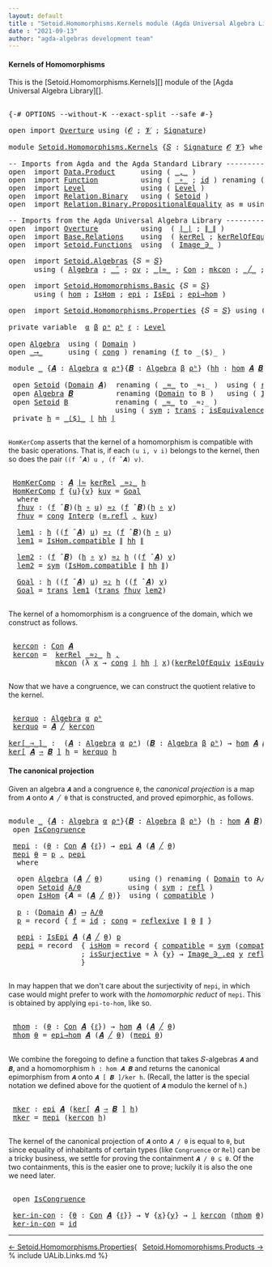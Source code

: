 ```yaml
---
layout: default
title : "Setoid.Homomorphisms.Kernels module (Agda Universal Algebra Library)"
date : "2021-09-13"
author: "agda-algebras development team"
---
```


#### <a id="kernels-of-homomorphisms-of-setoidalgebras">Kernels of Homomorphisms</a>

This is the [Setoid.Homomorphisms.Kernels][] module of the [Agda Universal Algebra Library][].

<pre class="Agda">

<a id="362" class="Symbol">{-#</a> <a id="366" class="Keyword">OPTIONS</a> <a id="374" class="Pragma">--without-K</a> <a id="386" class="Pragma">--exact-split</a> <a id="400" class="Pragma">--safe</a> <a id="407" class="Symbol">#-}</a>

<a id="412" class="Keyword">open</a> <a id="417" class="Keyword">import</a> <a id="424" href="Overture.html" class="Module">Overture</a> <a id="433" class="Keyword">using</a> <a id="439" class="Symbol">(</a><a id="440" href="Overture.Signatures.html#648" class="Generalizable">𝓞</a> <a id="442" class="Symbol">;</a> <a id="444" href="Overture.Signatures.html#650" class="Generalizable">𝓥</a> <a id="446" class="Symbol">;</a> <a id="448" href="Overture.Signatures.html#3303" class="Function">Signature</a><a id="457" class="Symbol">)</a>

<a id="460" class="Keyword">module</a> <a id="467" href="Setoid.Homomorphisms.Kernels.html" class="Module">Setoid.Homomorphisms.Kernels</a> <a id="496" class="Symbol">{</a><a id="497" href="Setoid.Homomorphisms.Kernels.html#497" class="Bound">𝑆</a> <a id="499" class="Symbol">:</a> <a id="501" href="Overture.Signatures.html#3303" class="Function">Signature</a> <a id="511" href="Overture.Signatures.html#648" class="Generalizable">𝓞</a> <a id="513" href="Overture.Signatures.html#650" class="Generalizable">𝓥</a><a id="514" class="Symbol">}</a> <a id="516" class="Keyword">where</a>

<a id="523" class="Comment">-- Imports from Agda and the Agda Standard Library ------------------------------------------</a>
<a id="617" class="Keyword">open</a>  <a id="623" class="Keyword">import</a> <a id="630" href="Data.Product.html" class="Module">Data.Product</a>      <a id="648" class="Keyword">using</a> <a id="654" class="Symbol">(</a> <a id="656" href="Agda.Builtin.Sigma.html#236" class="InductiveConstructor Operator">_,_</a> <a id="660" class="Symbol">)</a>
<a id="662" class="Keyword">open</a>  <a id="668" class="Keyword">import</a> <a id="675" href="Function.html" class="Module">Function</a>          <a id="693" class="Keyword">using</a> <a id="699" class="Symbol">(</a> <a id="701" href="Function.Base.html#1031" class="Function Operator">_∘_</a> <a id="705" class="Symbol">;</a> <a id="707" href="Function.Base.html#615" class="Function">id</a> <a id="710" class="Symbol">)</a> <a id="712" class="Keyword">renaming</a> <a id="721" class="Symbol">(</a> <a id="723" href="Function.Bundles.html#1868" class="Record">Func</a> <a id="728" class="Symbol">to</a> <a id="731" class="Record">_⟶_</a> <a id="735" class="Symbol">)</a>
<a id="737" class="Keyword">open</a>  <a id="743" class="Keyword">import</a> <a id="750" href="Level.html" class="Module">Level</a>             <a id="768" class="Keyword">using</a> <a id="774" class="Symbol">(</a> <a id="776" href="Agda.Primitive.html#597" class="Postulate">Level</a> <a id="782" class="Symbol">)</a>
<a id="784" class="Keyword">open</a>  <a id="790" class="Keyword">import</a> <a id="797" href="Relation.Binary.html" class="Module">Relation.Binary</a>   <a id="815" class="Keyword">using</a> <a id="821" class="Symbol">(</a> <a id="823" href="Relation.Binary.Bundles.html#1009" class="Record">Setoid</a> <a id="830" class="Symbol">)</a>
<a id="832" class="Keyword">open</a>  <a id="838" class="Keyword">import</a> <a id="845" href="Relation.Binary.PropositionalEquality.html" class="Module">Relation.Binary.PropositionalEquality</a> <a id="883" class="Symbol">as</a> <a id="886" class="Module">≡</a> <a id="888" class="Keyword">using</a> <a id="894" class="Symbol">()</a>

<a id="898" class="Comment">-- Imports from the Agda Universal Algebra Library ------------------------------------------</a>
<a id="992" class="Keyword">open</a>  <a id="998" class="Keyword">import</a> <a id="1005" href="Overture.html" class="Module">Overture</a>          <a id="1023" class="Keyword">using</a>  <a id="1030" class="Symbol">(</a> <a id="1032" href="Overture.Basic.html#4326" class="Function Operator">∣_∣</a> <a id="1036" class="Symbol">;</a> <a id="1038" href="Overture.Basic.html#4364" class="Function Operator">∥_∥</a> <a id="1042" class="Symbol">)</a>
<a id="1044" class="Keyword">open</a>  <a id="1050" class="Keyword">import</a> <a id="1057" href="Base.Relations.html" class="Module">Base.Relations</a>    <a id="1075" class="Keyword">using</a>  <a id="1082" class="Symbol">(</a> <a id="1084" href="Base.Relations.Discrete.html#3862" class="Function">kerRel</a> <a id="1091" class="Symbol">;</a> <a id="1093" href="Base.Relations.Discrete.html#4075" class="Function">kerRelOfEquiv</a> <a id="1107" class="Symbol">)</a>
<a id="1109" class="Keyword">open</a>  <a id="1115" class="Keyword">import</a> <a id="1122" href="Setoid.Functions.html" class="Module">Setoid.Functions</a>  <a id="1140" class="Keyword">using</a>  <a id="1147" class="Symbol">(</a> <a id="1149" href="Setoid.Functions.Inverses.html#1804" class="Datatype Operator">Image_∋_</a> <a id="1158" class="Symbol">)</a>

<a id="1161" class="Keyword">open</a>  <a id="1167" class="Keyword">import</a> <a id="1174" href="Setoid.Algebras.html" class="Module">Setoid.Algebras</a> <a id="1190" class="Symbol">{</a><a id="1191" class="Argument">𝑆</a> <a id="1193" class="Symbol">=</a> <a id="1195" href="Setoid.Homomorphisms.Kernels.html#497" class="Bound">𝑆</a><a id="1196" class="Symbol">}</a>
      <a id="1204" class="Keyword">using</a> <a id="1210" class="Symbol">(</a> <a id="1212" href="Setoid.Algebras.Basic.html#2837" class="Record">Algebra</a> <a id="1220" class="Symbol">;</a> <a id="1222" href="Setoid.Algebras.Basic.html#3776" class="Function Operator">_̂_</a> <a id="1226" class="Symbol">;</a> <a id="1228" href="Setoid.Algebras.Basic.html#1068" class="Function">ov</a> <a id="1231" class="Symbol">;</a> <a id="1233" href="Setoid.Algebras.Congruences.html#1805" class="Function Operator">_∣≈_</a> <a id="1238" class="Symbol">;</a> <a id="1240" href="Setoid.Algebras.Congruences.html#3206" class="Function">Con</a> <a id="1244" class="Symbol">;</a> <a id="1246" href="Setoid.Algebras.Congruences.html#2996" class="InductiveConstructor">mkcon</a> <a id="1252" class="Symbol">;</a> <a id="1254" href="Setoid.Algebras.Congruences.html#4240" class="Function Operator">_╱_</a> <a id="1258" class="Symbol">;</a> <a id="1260" href="Setoid.Algebras.Congruences.html#2913" class="Record">IsCongruence</a> <a id="1273" class="Symbol">)</a>

<a id="1276" class="Keyword">open</a>  <a id="1282" class="Keyword">import</a> <a id="1289" href="Setoid.Homomorphisms.Basic.html" class="Module">Setoid.Homomorphisms.Basic</a> <a id="1316" class="Symbol">{</a><a id="1317" class="Argument">𝑆</a> <a id="1319" class="Symbol">=</a> <a id="1321" href="Setoid.Homomorphisms.Kernels.html#497" class="Bound">𝑆</a><a id="1322" class="Symbol">}</a>
      <a id="1330" class="Keyword">using</a> <a id="1336" class="Symbol">(</a> <a id="1338" href="Setoid.Homomorphisms.Basic.html#1918" class="Function">hom</a> <a id="1342" class="Symbol">;</a> <a id="1344" href="Setoid.Homomorphisms.Basic.html#1825" class="Record">IsHom</a> <a id="1350" class="Symbol">;</a> <a id="1352" href="Setoid.Homomorphisms.Basic.html#2541" class="Function">epi</a> <a id="1356" class="Symbol">;</a> <a id="1358" href="Setoid.Homomorphisms.Basic.html#2379" class="Record">IsEpi</a> <a id="1364" class="Symbol">;</a> <a id="1366" href="Setoid.Homomorphisms.Basic.html#2603" class="Function">epi→hom</a> <a id="1374" class="Symbol">)</a>

<a id="1377" class="Keyword">open</a>  <a id="1383" class="Keyword">import</a> <a id="1390" href="Setoid.Homomorphisms.Properties.html" class="Module">Setoid.Homomorphisms.Properties</a> <a id="1422" class="Symbol">{</a><a id="1423" class="Argument">𝑆</a> <a id="1425" class="Symbol">=</a> <a id="1427" href="Setoid.Homomorphisms.Kernels.html#497" class="Bound">𝑆</a><a id="1428" class="Symbol">}</a> <a id="1430" class="Keyword">using</a> <a id="1436" class="Symbol">(</a> <a id="1438" href="Setoid.Homomorphisms.Properties.html#3541" class="Function">𝒾𝒹</a> <a id="1441" class="Symbol">)</a>

<a id="1444" class="Keyword">private</a> <a id="1452" class="Keyword">variable</a>  <a id="1462" href="Setoid.Homomorphisms.Kernels.html#1462" class="Generalizable">α</a> <a id="1464" href="Setoid.Homomorphisms.Kernels.html#1464" class="Generalizable">β</a> <a id="1466" href="Setoid.Homomorphisms.Kernels.html#1466" class="Generalizable">ρᵃ</a> <a id="1469" href="Setoid.Homomorphisms.Kernels.html#1469" class="Generalizable">ρᵇ</a> <a id="1472" href="Setoid.Homomorphisms.Kernels.html#1472" class="Generalizable">ℓ</a> <a id="1474" class="Symbol">:</a> <a id="1476" href="Agda.Primitive.html#597" class="Postulate">Level</a>

<a id="1483" class="Keyword">open</a> <a id="1488" href="Setoid.Algebras.Basic.html#2837" class="Module">Algebra</a>  <a id="1497" class="Keyword">using</a> <a id="1503" class="Symbol">(</a> <a id="1505" href="Setoid.Algebras.Basic.html#2894" class="Field">Domain</a> <a id="1512" class="Symbol">)</a>
<a id="1514" class="Keyword">open</a> <a id="1519" href="Setoid.Homomorphisms.Kernels.html#731" class="Module">_⟶_</a>      <a id="1528" class="Keyword">using</a> <a id="1534" class="Symbol">(</a> <a id="1536" href="Function.Bundles.html#1938" class="Field">cong</a> <a id="1541" class="Symbol">)</a> <a id="1543" class="Keyword">renaming</a> <a id="1552" class="Symbol">(</a><a id="1553" href="Function.Bundles.html#1919" class="Field">f</a> <a id="1555" class="Symbol">to</a> <a id="1558" class="Field">_⟨$⟩_</a> <a id="1564" class="Symbol">)</a>

<a id="1567" class="Keyword">module</a> <a id="1574" href="Setoid.Homomorphisms.Kernels.html#1574" class="Module">_</a> <a id="1576" class="Symbol">{</a><a id="1577" href="Setoid.Homomorphisms.Kernels.html#1577" class="Bound">𝑨</a> <a id="1579" class="Symbol">:</a> <a id="1581" href="Setoid.Algebras.Basic.html#2837" class="Record">Algebra</a> <a id="1589" href="Setoid.Homomorphisms.Kernels.html#1462" class="Generalizable">α</a> <a id="1591" href="Setoid.Homomorphisms.Kernels.html#1466" class="Generalizable">ρᵃ</a><a id="1593" class="Symbol">}{</a><a id="1595" href="Setoid.Homomorphisms.Kernels.html#1595" class="Bound">𝑩</a> <a id="1597" class="Symbol">:</a> <a id="1599" href="Setoid.Algebras.Basic.html#2837" class="Record">Algebra</a> <a id="1607" href="Setoid.Homomorphisms.Kernels.html#1464" class="Generalizable">β</a> <a id="1609" href="Setoid.Homomorphisms.Kernels.html#1469" class="Generalizable">ρᵇ</a><a id="1611" class="Symbol">}</a> <a id="1613" class="Symbol">(</a><a id="1614" href="Setoid.Homomorphisms.Kernels.html#1614" class="Bound">hh</a> <a id="1617" class="Symbol">:</a> <a id="1619" href="Setoid.Homomorphisms.Basic.html#1918" class="Function">hom</a> <a id="1623" href="Setoid.Homomorphisms.Kernels.html#1577" class="Bound">𝑨</a> <a id="1625" href="Setoid.Homomorphisms.Kernels.html#1595" class="Bound">𝑩</a><a id="1626" class="Symbol">)</a> <a id="1628" class="Keyword">where</a>

 <a id="1636" class="Keyword">open</a> <a id="1641" href="Relation.Binary.Bundles.html#1009" class="Module">Setoid</a> <a id="1648" class="Symbol">(</a><a id="1649" href="Setoid.Algebras.Basic.html#2894" class="Field">Domain</a> <a id="1656" href="Setoid.Homomorphisms.Kernels.html#1577" class="Bound">𝑨</a><a id="1657" class="Symbol">)</a>  <a id="1660" class="Keyword">renaming</a> <a id="1669" class="Symbol">(</a> <a id="1671" href="Relation.Binary.Bundles.html#1098" class="Field Operator">_≈_</a> <a id="1675" class="Symbol">to</a> <a id="1678" class="Field Operator">_≈₁_</a> <a id="1683" class="Symbol">)</a>  <a id="1686" class="Keyword">using</a> <a id="1692" class="Symbol">(</a> <a id="1694" href="Relation.Binary.Structures.html#1646" class="Function">reflexive</a> <a id="1704" class="Symbol">)</a>
 <a id="1707" class="Keyword">open</a> <a id="1712" href="Setoid.Algebras.Basic.html#2837" class="Module">Algebra</a> <a id="1720" href="Setoid.Homomorphisms.Kernels.html#1595" class="Bound">𝑩</a>          <a id="1731" class="Keyword">renaming</a> <a id="1740" class="Symbol">(</a><a id="1741" href="Setoid.Algebras.Basic.html#2894" class="Field">Domain</a> <a id="1748" class="Symbol">to</a> <a id="1751" class="Field">B</a> <a id="1753" class="Symbol">)</a>   <a id="1757" class="Keyword">using</a> <a id="1763" class="Symbol">(</a> <a id="1765" href="Setoid.Algebras.Basic.html#2916" class="Field">Interp</a> <a id="1772" class="Symbol">)</a>
 <a id="1775" class="Keyword">open</a> <a id="1780" href="Relation.Binary.Bundles.html#1009" class="Module">Setoid</a> <a id="1787" href="Setoid.Homomorphisms.Kernels.html#1751" class="Function">B</a>           <a id="1799" class="Keyword">renaming</a> <a id="1808" class="Symbol">(</a> <a id="1810" href="Relation.Binary.Bundles.html#1098" class="Field Operator">_≈_</a> <a id="1814" class="Symbol">to</a> <a id="1817" class="Field Operator">_≈₂_</a> <a id="1822" class="Symbol">)</a>
                         <a id="1849" class="Keyword">using</a> <a id="1855" class="Symbol">(</a> <a id="1857" href="Relation.Binary.Structures.html#1594" class="Function">sym</a> <a id="1861" class="Symbol">;</a> <a id="1863" href="Relation.Binary.Structures.html#1620" class="Function">trans</a> <a id="1869" class="Symbol">;</a> <a id="1871" href="Relation.Binary.Bundles.html#1132" class="Field">isEquivalence</a> <a id="1885" class="Symbol">)</a>
 <a id="1888" class="Keyword">private</a> <a id="1896" href="Setoid.Homomorphisms.Kernels.html#1896" class="Function">h</a> <a id="1898" class="Symbol">=</a> <a id="1900" href="Setoid.Homomorphisms.Kernels.html#1558" class="Field Operator">_⟨$⟩_</a> <a id="1906" href="Overture.Basic.html#4326" class="Function Operator">∣</a> <a id="1908" href="Setoid.Homomorphisms.Kernels.html#1614" class="Bound">hh</a> <a id="1911" href="Overture.Basic.html#4326" class="Function Operator">∣</a>

</pre>

`HomKerComp` asserts that the kernel of a homomorphism is compatible with the basic operations.
That is, if each `(u i, v i)` belongs to the kernel, then so does the pair `((f ̂ 𝑨) u , (f ̂ 𝑨) v)`.

<pre class="Agda">

 <a id="2140" href="Setoid.Homomorphisms.Kernels.html#2140" class="Function">HomKerComp</a> <a id="2151" class="Symbol">:</a> <a id="2153" href="Setoid.Homomorphisms.Kernels.html#1577" class="Bound">𝑨</a> <a id="2155" href="Setoid.Algebras.Congruences.html#1805" class="Function Operator">∣≈</a> <a id="2158" href="Base.Relations.Discrete.html#3862" class="Function">kerRel</a> <a id="2165" href="Setoid.Homomorphisms.Kernels.html#1817" class="Function Operator">_≈₂_</a> <a id="2170" href="Setoid.Homomorphisms.Kernels.html#1896" class="Function">h</a>
 <a id="2173" href="Setoid.Homomorphisms.Kernels.html#2140" class="Function">HomKerComp</a> <a id="2184" href="Setoid.Homomorphisms.Kernels.html#2184" class="Bound">f</a> <a id="2186" class="Symbol">{</a><a id="2187" href="Setoid.Homomorphisms.Kernels.html#2187" class="Bound">u</a><a id="2188" class="Symbol">}{</a><a id="2190" href="Setoid.Homomorphisms.Kernels.html#2190" class="Bound">v</a><a id="2191" class="Symbol">}</a> <a id="2193" href="Setoid.Homomorphisms.Kernels.html#2193" class="Bound">kuv</a> <a id="2197" class="Symbol">=</a> <a id="2199" href="Setoid.Homomorphisms.Kernels.html#2450" class="Function">Goal</a>
  <a id="2206" class="Keyword">where</a>
  <a id="2214" href="Setoid.Homomorphisms.Kernels.html#2214" class="Function">fhuv</a> <a id="2219" class="Symbol">:</a> <a id="2221" class="Symbol">(</a><a id="2222" href="Setoid.Homomorphisms.Kernels.html#2184" class="Bound">f</a> <a id="2224" href="Setoid.Algebras.Basic.html#3776" class="Function Operator">̂</a> <a id="2226" href="Setoid.Homomorphisms.Kernels.html#1595" class="Bound">𝑩</a><a id="2227" class="Symbol">)(</a><a id="2229" href="Setoid.Homomorphisms.Kernels.html#1896" class="Function">h</a> <a id="2231" href="Function.Base.html#1031" class="Function Operator">∘</a> <a id="2233" href="Setoid.Homomorphisms.Kernels.html#2187" class="Bound">u</a><a id="2234" class="Symbol">)</a> <a id="2236" href="Setoid.Homomorphisms.Kernels.html#1817" class="Function Operator">≈₂</a> <a id="2239" class="Symbol">(</a><a id="2240" href="Setoid.Homomorphisms.Kernels.html#2184" class="Bound">f</a> <a id="2242" href="Setoid.Algebras.Basic.html#3776" class="Function Operator">̂</a> <a id="2244" href="Setoid.Homomorphisms.Kernels.html#1595" class="Bound">𝑩</a><a id="2245" class="Symbol">)(</a><a id="2247" href="Setoid.Homomorphisms.Kernels.html#1896" class="Function">h</a> <a id="2249" href="Function.Base.html#1031" class="Function Operator">∘</a> <a id="2251" href="Setoid.Homomorphisms.Kernels.html#2190" class="Bound">v</a><a id="2252" class="Symbol">)</a>
  <a id="2256" href="Setoid.Homomorphisms.Kernels.html#2214" class="Function">fhuv</a> <a id="2261" class="Symbol">=</a> <a id="2263" href="Function.Bundles.html#1938" class="Field">cong</a> <a id="2268" href="Setoid.Algebras.Basic.html#2916" class="Function">Interp</a> <a id="2275" class="Symbol">(</a><a id="2276" href="Agda.Builtin.Equality.html#208" class="InductiveConstructor">≡.refl</a> <a id="2283" href="Agda.Builtin.Sigma.html#236" class="InductiveConstructor Operator">,</a> <a id="2285" href="Setoid.Homomorphisms.Kernels.html#2193" class="Bound">kuv</a><a id="2288" class="Symbol">)</a>

  <a id="2293" href="Setoid.Homomorphisms.Kernels.html#2293" class="Function">lem1</a> <a id="2298" class="Symbol">:</a> <a id="2300" href="Setoid.Homomorphisms.Kernels.html#1896" class="Function">h</a> <a id="2302" class="Symbol">((</a><a id="2304" href="Setoid.Homomorphisms.Kernels.html#2184" class="Bound">f</a> <a id="2306" href="Setoid.Algebras.Basic.html#3776" class="Function Operator">̂</a> <a id="2308" href="Setoid.Homomorphisms.Kernels.html#1577" class="Bound">𝑨</a><a id="2309" class="Symbol">)</a> <a id="2311" href="Setoid.Homomorphisms.Kernels.html#2187" class="Bound">u</a><a id="2312" class="Symbol">)</a> <a id="2314" href="Setoid.Homomorphisms.Kernels.html#1817" class="Function Operator">≈₂</a> <a id="2317" class="Symbol">(</a><a id="2318" href="Setoid.Homomorphisms.Kernels.html#2184" class="Bound">f</a> <a id="2320" href="Setoid.Algebras.Basic.html#3776" class="Function Operator">̂</a> <a id="2322" href="Setoid.Homomorphisms.Kernels.html#1595" class="Bound">𝑩</a><a id="2323" class="Symbol">)(</a><a id="2325" href="Setoid.Homomorphisms.Kernels.html#1896" class="Function">h</a> <a id="2327" href="Function.Base.html#1031" class="Function Operator">∘</a> <a id="2329" href="Setoid.Homomorphisms.Kernels.html#2187" class="Bound">u</a><a id="2330" class="Symbol">)</a>
  <a id="2334" href="Setoid.Homomorphisms.Kernels.html#2293" class="Function">lem1</a> <a id="2339" class="Symbol">=</a> <a id="2341" href="Setoid.Homomorphisms.Basic.html#1886" class="Field">IsHom.compatible</a> <a id="2358" href="Overture.Basic.html#4364" class="Function Operator">∥</a> <a id="2360" href="Setoid.Homomorphisms.Kernels.html#1614" class="Bound">hh</a> <a id="2363" href="Overture.Basic.html#4364" class="Function Operator">∥</a>

  <a id="2368" href="Setoid.Homomorphisms.Kernels.html#2368" class="Function">lem2</a> <a id="2373" class="Symbol">:</a> <a id="2375" class="Symbol">(</a><a id="2376" href="Setoid.Homomorphisms.Kernels.html#2184" class="Bound">f</a> <a id="2378" href="Setoid.Algebras.Basic.html#3776" class="Function Operator">̂</a> <a id="2380" href="Setoid.Homomorphisms.Kernels.html#1595" class="Bound">𝑩</a><a id="2381" class="Symbol">)</a> <a id="2383" class="Symbol">(</a><a id="2384" href="Setoid.Homomorphisms.Kernels.html#1896" class="Function">h</a> <a id="2386" href="Function.Base.html#1031" class="Function Operator">∘</a> <a id="2388" href="Setoid.Homomorphisms.Kernels.html#2190" class="Bound">v</a><a id="2389" class="Symbol">)</a> <a id="2391" href="Setoid.Homomorphisms.Kernels.html#1817" class="Function Operator">≈₂</a> <a id="2394" href="Setoid.Homomorphisms.Kernels.html#1896" class="Function">h</a> <a id="2396" class="Symbol">((</a><a id="2398" href="Setoid.Homomorphisms.Kernels.html#2184" class="Bound">f</a> <a id="2400" href="Setoid.Algebras.Basic.html#3776" class="Function Operator">̂</a> <a id="2402" href="Setoid.Homomorphisms.Kernels.html#1577" class="Bound">𝑨</a><a id="2403" class="Symbol">)</a> <a id="2405" href="Setoid.Homomorphisms.Kernels.html#2190" class="Bound">v</a><a id="2406" class="Symbol">)</a>
  <a id="2410" href="Setoid.Homomorphisms.Kernels.html#2368" class="Function">lem2</a> <a id="2415" class="Symbol">=</a> <a id="2417" href="Relation.Binary.Structures.html#1594" class="Function">sym</a> <a id="2421" class="Symbol">(</a><a id="2422" href="Setoid.Homomorphisms.Basic.html#1886" class="Field">IsHom.compatible</a> <a id="2439" href="Overture.Basic.html#4364" class="Function Operator">∥</a> <a id="2441" href="Setoid.Homomorphisms.Kernels.html#1614" class="Bound">hh</a> <a id="2444" href="Overture.Basic.html#4364" class="Function Operator">∥</a><a id="2445" class="Symbol">)</a>

  <a id="2450" href="Setoid.Homomorphisms.Kernels.html#2450" class="Function">Goal</a> <a id="2455" class="Symbol">:</a> <a id="2457" href="Setoid.Homomorphisms.Kernels.html#1896" class="Function">h</a> <a id="2459" class="Symbol">((</a><a id="2461" href="Setoid.Homomorphisms.Kernels.html#2184" class="Bound">f</a> <a id="2463" href="Setoid.Algebras.Basic.html#3776" class="Function Operator">̂</a> <a id="2465" href="Setoid.Homomorphisms.Kernels.html#1577" class="Bound">𝑨</a><a id="2466" class="Symbol">)</a> <a id="2468" href="Setoid.Homomorphisms.Kernels.html#2187" class="Bound">u</a><a id="2469" class="Symbol">)</a> <a id="2471" href="Setoid.Homomorphisms.Kernels.html#1817" class="Function Operator">≈₂</a> <a id="2474" href="Setoid.Homomorphisms.Kernels.html#1896" class="Function">h</a> <a id="2476" class="Symbol">((</a><a id="2478" href="Setoid.Homomorphisms.Kernels.html#2184" class="Bound">f</a> <a id="2480" href="Setoid.Algebras.Basic.html#3776" class="Function Operator">̂</a> <a id="2482" href="Setoid.Homomorphisms.Kernels.html#1577" class="Bound">𝑨</a><a id="2483" class="Symbol">)</a> <a id="2485" href="Setoid.Homomorphisms.Kernels.html#2190" class="Bound">v</a><a id="2486" class="Symbol">)</a>
  <a id="2490" href="Setoid.Homomorphisms.Kernels.html#2450" class="Function">Goal</a> <a id="2495" class="Symbol">=</a> <a id="2497" href="Relation.Binary.Structures.html#1620" class="Function">trans</a> <a id="2503" href="Setoid.Homomorphisms.Kernels.html#2293" class="Function">lem1</a> <a id="2508" class="Symbol">(</a><a id="2509" href="Relation.Binary.Structures.html#1620" class="Function">trans</a> <a id="2515" href="Setoid.Homomorphisms.Kernels.html#2214" class="Function">fhuv</a> <a id="2520" href="Setoid.Homomorphisms.Kernels.html#2368" class="Function">lem2</a><a id="2524" class="Symbol">)</a>

</pre>

The kernel of a homomorphism is a congruence of the domain, which we construct as follows.

<pre class="Agda">

 <a id="2646" href="Setoid.Homomorphisms.Kernels.html#2646" class="Function">kercon</a> <a id="2653" class="Symbol">:</a> <a id="2655" href="Setoid.Algebras.Congruences.html#3206" class="Function">Con</a> <a id="2659" href="Setoid.Homomorphisms.Kernels.html#1577" class="Bound">𝑨</a>
 <a id="2662" href="Setoid.Homomorphisms.Kernels.html#2646" class="Function">kercon</a> <a id="2669" class="Symbol">=</a>  <a id="2672" href="Base.Relations.Discrete.html#3862" class="Function">kerRel</a> <a id="2679" href="Setoid.Homomorphisms.Kernels.html#1817" class="Function Operator">_≈₂_</a> <a id="2684" href="Setoid.Homomorphisms.Kernels.html#1896" class="Function">h</a> <a id="2686" href="Agda.Builtin.Sigma.html#236" class="InductiveConstructor Operator">,</a>
           <a id="2699" href="Setoid.Algebras.Congruences.html#2996" class="InductiveConstructor">mkcon</a> <a id="2705" class="Symbol">(λ</a> <a id="2708" href="Setoid.Homomorphisms.Kernels.html#2708" class="Bound">x</a> <a id="2710" class="Symbol">→</a> <a id="2712" href="Function.Bundles.html#1938" class="Field">cong</a> <a id="2717" href="Overture.Basic.html#4326" class="Function Operator">∣</a> <a id="2719" href="Setoid.Homomorphisms.Kernels.html#1614" class="Bound">hh</a> <a id="2722" href="Overture.Basic.html#4326" class="Function Operator">∣</a> <a id="2724" href="Setoid.Homomorphisms.Kernels.html#2708" class="Bound">x</a><a id="2725" class="Symbol">)(</a><a id="2727" href="Base.Relations.Discrete.html#4075" class="Function">kerRelOfEquiv</a> <a id="2741" href="Relation.Binary.Bundles.html#1132" class="Function">isEquivalence</a> <a id="2755" href="Setoid.Homomorphisms.Kernels.html#1896" class="Function">h</a><a id="2756" class="Symbol">)(</a><a id="2758" href="Setoid.Homomorphisms.Kernels.html#2140" class="Function">HomKerComp</a><a id="2768" class="Symbol">)</a>

</pre>

Now that we have a congruence, we can construct the quotient relative to the kernel.

<pre class="Agda">

 <a id="2884" href="Setoid.Homomorphisms.Kernels.html#2884" class="Function">kerquo</a> <a id="2891" class="Symbol">:</a> <a id="2893" href="Setoid.Algebras.Basic.html#2837" class="Record">Algebra</a> <a id="2901" href="Setoid.Homomorphisms.Kernels.html#1589" class="Bound">α</a> <a id="2903" href="Setoid.Homomorphisms.Kernels.html#1609" class="Bound">ρᵇ</a>
 <a id="2907" href="Setoid.Homomorphisms.Kernels.html#2884" class="Function">kerquo</a> <a id="2914" class="Symbol">=</a> <a id="2916" href="Setoid.Homomorphisms.Kernels.html#1577" class="Bound">𝑨</a> <a id="2918" href="Setoid.Algebras.Congruences.html#4240" class="Function Operator">╱</a> <a id="2920" href="Setoid.Homomorphisms.Kernels.html#2646" class="Function">kercon</a>

<a id="ker[_⇒_]_"></a><a id="2928" href="Setoid.Homomorphisms.Kernels.html#2928" class="Function Operator">ker[_⇒_]_</a> <a id="2938" class="Symbol">:</a>  <a id="2941" class="Symbol">(</a><a id="2942" href="Setoid.Homomorphisms.Kernels.html#2942" class="Bound">𝑨</a> <a id="2944" class="Symbol">:</a> <a id="2946" href="Setoid.Algebras.Basic.html#2837" class="Record">Algebra</a> <a id="2954" href="Setoid.Homomorphisms.Kernels.html#1462" class="Generalizable">α</a> <a id="2956" href="Setoid.Homomorphisms.Kernels.html#1466" class="Generalizable">ρᵃ</a><a id="2958" class="Symbol">)</a> <a id="2960" class="Symbol">(</a><a id="2961" href="Setoid.Homomorphisms.Kernels.html#2961" class="Bound">𝑩</a> <a id="2963" class="Symbol">:</a> <a id="2965" href="Setoid.Algebras.Basic.html#2837" class="Record">Algebra</a> <a id="2973" href="Setoid.Homomorphisms.Kernels.html#1464" class="Generalizable">β</a> <a id="2975" href="Setoid.Homomorphisms.Kernels.html#1469" class="Generalizable">ρᵇ</a><a id="2977" class="Symbol">)</a> <a id="2979" class="Symbol">→</a> <a id="2981" href="Setoid.Homomorphisms.Basic.html#1918" class="Function">hom</a> <a id="2985" href="Setoid.Homomorphisms.Kernels.html#2942" class="Bound">𝑨</a> <a id="2987" href="Setoid.Homomorphisms.Kernels.html#2961" class="Bound">𝑩</a> <a id="2989" class="Symbol">→</a> <a id="2991" href="Setoid.Algebras.Basic.html#2837" class="Record">Algebra</a> <a id="2999" class="Symbol">_</a> <a id="3001" class="Symbol">_</a>
<a id="3003" href="Setoid.Homomorphisms.Kernels.html#2928" class="Function Operator">ker[</a> <a id="3008" href="Setoid.Homomorphisms.Kernels.html#3008" class="Bound">𝑨</a> <a id="3010" href="Setoid.Homomorphisms.Kernels.html#2928" class="Function Operator">⇒</a> <a id="3012" href="Setoid.Homomorphisms.Kernels.html#3012" class="Bound">𝑩</a> <a id="3014" href="Setoid.Homomorphisms.Kernels.html#2928" class="Function Operator">]</a> <a id="3016" href="Setoid.Homomorphisms.Kernels.html#3016" class="Bound">h</a> <a id="3018" class="Symbol">=</a> <a id="3020" href="Setoid.Homomorphisms.Kernels.html#2884" class="Function">kerquo</a> <a id="3027" href="Setoid.Homomorphisms.Kernels.html#3016" class="Bound">h</a>
</pre>


#### <a id="the-canonical-projection">The canonical projection</a>

Given an algebra `𝑨` and a congruence `θ`, the *canonical projection* is a map from `𝑨` onto `𝑨 ╱ θ` that is constructed, and proved epimorphic, as follows.

<pre class="Agda">

<a id="3282" class="Keyword">module</a> <a id="3289" href="Setoid.Homomorphisms.Kernels.html#3289" class="Module">_</a> <a id="3291" class="Symbol">{</a><a id="3292" href="Setoid.Homomorphisms.Kernels.html#3292" class="Bound">𝑨</a> <a id="3294" class="Symbol">:</a> <a id="3296" href="Setoid.Algebras.Basic.html#2837" class="Record">Algebra</a> <a id="3304" href="Setoid.Homomorphisms.Kernels.html#1462" class="Generalizable">α</a> <a id="3306" href="Setoid.Homomorphisms.Kernels.html#1466" class="Generalizable">ρᵃ</a><a id="3308" class="Symbol">}{</a><a id="3310" href="Setoid.Homomorphisms.Kernels.html#3310" class="Bound">𝑩</a> <a id="3312" class="Symbol">:</a> <a id="3314" href="Setoid.Algebras.Basic.html#2837" class="Record">Algebra</a> <a id="3322" href="Setoid.Homomorphisms.Kernels.html#1464" class="Generalizable">β</a> <a id="3324" href="Setoid.Homomorphisms.Kernels.html#1469" class="Generalizable">ρᵇ</a><a id="3326" class="Symbol">}</a> <a id="3328" class="Symbol">(</a><a id="3329" href="Setoid.Homomorphisms.Kernels.html#3329" class="Bound">h</a> <a id="3331" class="Symbol">:</a> <a id="3333" href="Setoid.Homomorphisms.Basic.html#1918" class="Function">hom</a> <a id="3337" href="Setoid.Homomorphisms.Kernels.html#3292" class="Bound">𝑨</a> <a id="3339" href="Setoid.Homomorphisms.Kernels.html#3310" class="Bound">𝑩</a><a id="3340" class="Symbol">)</a> <a id="3342" class="Keyword">where</a>
 <a id="3349" class="Keyword">open</a> <a id="3354" href="Setoid.Algebras.Congruences.html#2913" class="Module">IsCongruence</a>

 <a id="3369" href="Setoid.Homomorphisms.Kernels.html#3369" class="Function">πepi</a> <a id="3374" class="Symbol">:</a> <a id="3376" class="Symbol">(</a><a id="3377" href="Setoid.Homomorphisms.Kernels.html#3377" class="Bound">θ</a> <a id="3379" class="Symbol">:</a> <a id="3381" href="Setoid.Algebras.Congruences.html#3206" class="Function">Con</a> <a id="3385" href="Setoid.Homomorphisms.Kernels.html#3292" class="Bound">𝑨</a> <a id="3387" class="Symbol">{</a><a id="3388" href="Setoid.Homomorphisms.Kernels.html#1472" class="Generalizable">ℓ</a><a id="3389" class="Symbol">})</a> <a id="3392" class="Symbol">→</a> <a id="3394" href="Setoid.Homomorphisms.Basic.html#2541" class="Function">epi</a> <a id="3398" href="Setoid.Homomorphisms.Kernels.html#3292" class="Bound">𝑨</a> <a id="3400" class="Symbol">(</a><a id="3401" href="Setoid.Homomorphisms.Kernels.html#3292" class="Bound">𝑨</a> <a id="3403" href="Setoid.Algebras.Congruences.html#4240" class="Function Operator">╱</a> <a id="3405" href="Setoid.Homomorphisms.Kernels.html#3377" class="Bound">θ</a><a id="3406" class="Symbol">)</a>
 <a id="3409" href="Setoid.Homomorphisms.Kernels.html#3369" class="Function">πepi</a> <a id="3414" href="Setoid.Homomorphisms.Kernels.html#3414" class="Bound">θ</a> <a id="3416" class="Symbol">=</a> <a id="3418" href="Setoid.Homomorphisms.Kernels.html#3601" class="Function">p</a> <a id="3420" href="Agda.Builtin.Sigma.html#236" class="InductiveConstructor Operator">,</a> <a id="3422" href="Setoid.Homomorphisms.Kernels.html#3674" class="Function">pepi</a>
  <a id="3429" class="Keyword">where</a>

  <a id="3438" class="Keyword">open</a> <a id="3443" href="Setoid.Algebras.Basic.html#2837" class="Module">Algebra</a> <a id="3451" class="Symbol">(</a><a id="3452" href="Setoid.Homomorphisms.Kernels.html#3292" class="Bound">𝑨</a> <a id="3454" href="Setoid.Algebras.Congruences.html#4240" class="Function Operator">╱</a> <a id="3456" href="Setoid.Homomorphisms.Kernels.html#3414" class="Bound">θ</a><a id="3457" class="Symbol">)</a>      <a id="3464" class="Keyword">using</a> <a id="3470" class="Symbol">()</a> <a id="3473" class="Keyword">renaming</a> <a id="3482" class="Symbol">(</a> <a id="3484" href="Setoid.Algebras.Basic.html#2894" class="Field">Domain</a> <a id="3491" class="Symbol">to</a> <a id="3494" class="Field">A/θ</a> <a id="3498" class="Symbol">)</a>
  <a id="3502" class="Keyword">open</a> <a id="3507" href="Relation.Binary.Bundles.html#1009" class="Module">Setoid</a> <a id="3514" href="Setoid.Homomorphisms.Kernels.html#3494" class="Function">A/θ</a>           <a id="3528" class="Keyword">using</a> <a id="3534" class="Symbol">(</a> <a id="3536" href="Relation.Binary.Structures.html#1594" class="Function">sym</a> <a id="3540" class="Symbol">;</a> <a id="3542" href="Relation.Binary.Structures.html#1568" class="Function">refl</a> <a id="3547" class="Symbol">)</a>
  <a id="3551" class="Keyword">open</a> <a id="3556" href="Setoid.Homomorphisms.Basic.html#1825" class="Module">IsHom</a> <a id="3562" class="Symbol">{</a><a id="3563" class="Argument">𝑨</a> <a id="3565" class="Symbol">=</a> <a id="3567" class="Symbol">(</a><a id="3568" href="Setoid.Homomorphisms.Kernels.html#3292" class="Bound">𝑨</a> <a id="3570" href="Setoid.Algebras.Congruences.html#4240" class="Function Operator">╱</a> <a id="3572" href="Setoid.Homomorphisms.Kernels.html#3414" class="Bound">θ</a><a id="3573" class="Symbol">)}</a>  <a id="3577" class="Keyword">using</a> <a id="3583" class="Symbol">(</a> <a id="3585" href="Setoid.Homomorphisms.Basic.html#1886" class="Field">compatible</a> <a id="3596" class="Symbol">)</a>

  <a id="3601" href="Setoid.Homomorphisms.Kernels.html#3601" class="Function">p</a> <a id="3603" class="Symbol">:</a> <a id="3605" class="Symbol">(</a><a id="3606" href="Setoid.Algebras.Basic.html#2894" class="Field">Domain</a> <a id="3613" href="Setoid.Homomorphisms.Kernels.html#3292" class="Bound">𝑨</a><a id="3614" class="Symbol">)</a> <a id="3616" href="Setoid.Homomorphisms.Kernels.html#731" class="Record Operator">⟶</a> <a id="3618" href="Setoid.Homomorphisms.Kernels.html#3494" class="Function">A/θ</a>
  <a id="3624" href="Setoid.Homomorphisms.Kernels.html#3601" class="Function">p</a> <a id="3626" class="Symbol">=</a> <a id="3628" class="Keyword">record</a> <a id="3635" class="Symbol">{</a> <a id="3637" href="Function.Bundles.html#1919" class="Field">f</a> <a id="3639" class="Symbol">=</a> <a id="3641" href="Function.Base.html#615" class="Function">id</a> <a id="3644" class="Symbol">;</a> <a id="3646" href="Function.Bundles.html#1938" class="Field">cong</a> <a id="3651" class="Symbol">=</a> <a id="3653" href="Setoid.Algebras.Congruences.html#3013" class="Field">reflexive</a> <a id="3663" href="Overture.Basic.html#4364" class="Function Operator">∥</a> <a id="3665" href="Setoid.Homomorphisms.Kernels.html#3414" class="Bound">θ</a> <a id="3667" href="Overture.Basic.html#4364" class="Function Operator">∥</a> <a id="3669" class="Symbol">}</a>

  <a id="3674" href="Setoid.Homomorphisms.Kernels.html#3674" class="Function">pepi</a> <a id="3679" class="Symbol">:</a> <a id="3681" href="Setoid.Homomorphisms.Basic.html#2379" class="Record">IsEpi</a> <a id="3687" href="Setoid.Homomorphisms.Kernels.html#3292" class="Bound">𝑨</a> <a id="3689" class="Symbol">(</a><a id="3690" href="Setoid.Homomorphisms.Kernels.html#3292" class="Bound">𝑨</a> <a id="3692" href="Setoid.Algebras.Congruences.html#4240" class="Function Operator">╱</a> <a id="3694" href="Setoid.Homomorphisms.Kernels.html#3414" class="Bound">θ</a><a id="3695" class="Symbol">)</a> <a id="3697" href="Setoid.Homomorphisms.Kernels.html#3601" class="Function">p</a>
  <a id="3701" href="Setoid.Homomorphisms.Kernels.html#3674" class="Function">pepi</a> <a id="3706" class="Symbol">=</a> <a id="3708" class="Keyword">record</a>  <a id="3716" class="Symbol">{</a> <a id="3718" href="Setoid.Homomorphisms.Basic.html#2447" class="Field">isHom</a> <a id="3724" class="Symbol">=</a> <a id="3726" class="Keyword">record</a> <a id="3733" class="Symbol">{</a> <a id="3735" href="Setoid.Homomorphisms.Basic.html#1886" class="Field">compatible</a> <a id="3746" class="Symbol">=</a> <a id="3748" href="Relation.Binary.Structures.html#1594" class="Function">sym</a> <a id="3752" class="Symbol">(</a><a id="3753" href="Setoid.Homomorphisms.Basic.html#1886" class="Field">compatible</a> <a id="3764" href="Overture.Basic.html#4364" class="Function Operator">∥</a> <a id="3766" href="Setoid.Homomorphisms.Properties.html#3541" class="Function">𝒾𝒹</a> <a id="3769" href="Overture.Basic.html#4364" class="Function Operator">∥</a><a id="3770" class="Symbol">)</a> <a id="3772" class="Symbol">}</a>
                 <a id="3791" class="Symbol">;</a> <a id="3793" href="Setoid.Homomorphisms.Basic.html#2466" class="Field">isSurjective</a> <a id="3806" class="Symbol">=</a> <a id="3808" class="Symbol">λ</a> <a id="3810" class="Symbol">{</a><a id="3811" href="Setoid.Homomorphisms.Kernels.html#3811" class="Bound">y</a><a id="3812" class="Symbol">}</a> <a id="3814" class="Symbol">→</a> <a id="3816" href="Setoid.Functions.Inverses.html#1857" class="InductiveConstructor">Image_∋_.eq</a> <a id="3828" href="Setoid.Homomorphisms.Kernels.html#3811" class="Bound">y</a> <a id="3830" href="Relation.Binary.Structures.html#1568" class="Function">refl</a>
                 <a id="3852" class="Symbol">}</a>

</pre>

In may happen that we don't care about the surjectivity of `πepi`, in which
case would might prefer to work with the *homomorphic reduct* of `πepi`.
This is obtained by applying `epi-to-hom`, like so.

<pre class="Agda">

 <a id="4084" href="Setoid.Homomorphisms.Kernels.html#4084" class="Function">πhom</a> <a id="4089" class="Symbol">:</a> <a id="4091" class="Symbol">(</a><a id="4092" href="Setoid.Homomorphisms.Kernels.html#4092" class="Bound">θ</a> <a id="4094" class="Symbol">:</a> <a id="4096" href="Setoid.Algebras.Congruences.html#3206" class="Function">Con</a> <a id="4100" href="Setoid.Homomorphisms.Kernels.html#3292" class="Bound">𝑨</a> <a id="4102" class="Symbol">{</a><a id="4103" href="Setoid.Homomorphisms.Kernels.html#1472" class="Generalizable">ℓ</a><a id="4104" class="Symbol">})</a> <a id="4107" class="Symbol">→</a> <a id="4109" href="Setoid.Homomorphisms.Basic.html#1918" class="Function">hom</a> <a id="4113" href="Setoid.Homomorphisms.Kernels.html#3292" class="Bound">𝑨</a> <a id="4115" class="Symbol">(</a><a id="4116" href="Setoid.Homomorphisms.Kernels.html#3292" class="Bound">𝑨</a> <a id="4118" href="Setoid.Algebras.Congruences.html#4240" class="Function Operator">╱</a> <a id="4120" href="Setoid.Homomorphisms.Kernels.html#4092" class="Bound">θ</a><a id="4121" class="Symbol">)</a>
 <a id="4124" href="Setoid.Homomorphisms.Kernels.html#4084" class="Function">πhom</a> <a id="4129" href="Setoid.Homomorphisms.Kernels.html#4129" class="Bound">θ</a> <a id="4131" class="Symbol">=</a> <a id="4133" href="Setoid.Homomorphisms.Basic.html#2603" class="Function">epi→hom</a> <a id="4141" href="Setoid.Homomorphisms.Kernels.html#3292" class="Bound">𝑨</a> <a id="4143" class="Symbol">(</a><a id="4144" href="Setoid.Homomorphisms.Kernels.html#3292" class="Bound">𝑨</a> <a id="4146" href="Setoid.Algebras.Congruences.html#4240" class="Function Operator">╱</a> <a id="4148" href="Setoid.Homomorphisms.Kernels.html#4129" class="Bound">θ</a><a id="4149" class="Symbol">)</a> <a id="4151" class="Symbol">(</a><a id="4152" href="Setoid.Homomorphisms.Kernels.html#3369" class="Function">πepi</a> <a id="4157" href="Setoid.Homomorphisms.Kernels.html#4129" class="Bound">θ</a><a id="4158" class="Symbol">)</a>

</pre>

We combine the foregoing to define a function that takes 𝑆-algebras `𝑨` and `𝑩`,
and a homomorphism `h : hom 𝑨 𝑩` and returns the canonical epimorphism from `𝑨`
onto `𝑨 [ 𝑩 ]/ker h`. (Recall, the latter is the special notation we defined
above for the quotient of `𝑨` modulo the kernel of `h`.)

<pre class="Agda">

 <a id="4484" href="Setoid.Homomorphisms.Kernels.html#4484" class="Function">πker</a> <a id="4489" class="Symbol">:</a> <a id="4491" href="Setoid.Homomorphisms.Basic.html#2541" class="Function">epi</a> <a id="4495" href="Setoid.Homomorphisms.Kernels.html#3292" class="Bound">𝑨</a> <a id="4497" class="Symbol">(</a><a id="4498" href="Setoid.Homomorphisms.Kernels.html#2928" class="Function Operator">ker[</a> <a id="4503" href="Setoid.Homomorphisms.Kernels.html#3292" class="Bound">𝑨</a> <a id="4505" href="Setoid.Homomorphisms.Kernels.html#2928" class="Function Operator">⇒</a> <a id="4507" href="Setoid.Homomorphisms.Kernels.html#3310" class="Bound">𝑩</a> <a id="4509" href="Setoid.Homomorphisms.Kernels.html#2928" class="Function Operator">]</a> <a id="4511" href="Setoid.Homomorphisms.Kernels.html#3329" class="Bound">h</a><a id="4512" class="Symbol">)</a>
 <a id="4515" href="Setoid.Homomorphisms.Kernels.html#4484" class="Function">πker</a> <a id="4520" class="Symbol">=</a> <a id="4522" href="Setoid.Homomorphisms.Kernels.html#3369" class="Function">πepi</a> <a id="4527" class="Symbol">(</a><a id="4528" href="Setoid.Homomorphisms.Kernels.html#2646" class="Function">kercon</a> <a id="4535" href="Setoid.Homomorphisms.Kernels.html#3329" class="Bound">h</a><a id="4536" class="Symbol">)</a>

</pre>

The kernel of the canonical projection of `𝑨` onto `𝑨 / θ` is equal to `θ`,
but since equality of inhabitants of certain types (like `Congruence` or `Rel`)
can be a tricky business, we settle for proving the containment `𝑨 / θ ⊆ θ`.
Of the two containments, this is the easier one to prove; luckily it is also
the one we need later.

<pre class="Agda">

 <a id="4900" class="Keyword">open</a> <a id="4905" href="Setoid.Algebras.Congruences.html#2913" class="Module">IsCongruence</a>

 <a id="4920" href="Setoid.Homomorphisms.Kernels.html#4920" class="Function">ker-in-con</a> <a id="4931" class="Symbol">:</a> <a id="4933" class="Symbol">{</a><a id="4934" href="Setoid.Homomorphisms.Kernels.html#4934" class="Bound">θ</a> <a id="4936" class="Symbol">:</a> <a id="4938" href="Setoid.Algebras.Congruences.html#3206" class="Function">Con</a> <a id="4942" href="Setoid.Homomorphisms.Kernels.html#3292" class="Bound">𝑨</a> <a id="4944" class="Symbol">{</a><a id="4945" href="Setoid.Homomorphisms.Kernels.html#1472" class="Generalizable">ℓ</a><a id="4946" class="Symbol">}}</a> <a id="4949" class="Symbol">→</a> <a id="4951" class="Symbol">∀</a> <a id="4953" class="Symbol">{</a><a id="4954" href="Setoid.Homomorphisms.Kernels.html#4954" class="Bound">x</a><a id="4955" class="Symbol">}{</a><a id="4957" href="Setoid.Homomorphisms.Kernels.html#4957" class="Bound">y</a><a id="4958" class="Symbol">}</a> <a id="4960" class="Symbol">→</a> <a id="4962" href="Overture.Basic.html#4326" class="Function Operator">∣</a> <a id="4964" href="Setoid.Homomorphisms.Kernels.html#2646" class="Function">kercon</a> <a id="4971" class="Symbol">(</a><a id="4972" href="Setoid.Homomorphisms.Kernels.html#4084" class="Function">πhom</a> <a id="4977" href="Setoid.Homomorphisms.Kernels.html#4934" class="Bound">θ</a><a id="4978" class="Symbol">)</a> <a id="4980" href="Overture.Basic.html#4326" class="Function Operator">∣</a> <a id="4982" href="Setoid.Homomorphisms.Kernels.html#4954" class="Bound">x</a> <a id="4984" href="Setoid.Homomorphisms.Kernels.html#4957" class="Bound">y</a> <a id="4986" class="Symbol">→</a>  <a id="4989" href="Overture.Basic.html#4326" class="Function Operator">∣</a> <a id="4991" href="Setoid.Homomorphisms.Kernels.html#4934" class="Bound">θ</a> <a id="4993" href="Overture.Basic.html#4326" class="Function Operator">∣</a> <a id="4995" href="Setoid.Homomorphisms.Kernels.html#4954" class="Bound">x</a> <a id="4997" href="Setoid.Homomorphisms.Kernels.html#4957" class="Bound">y</a>
 <a id="5000" href="Setoid.Homomorphisms.Kernels.html#4920" class="Function">ker-in-con</a> <a id="5011" class="Symbol">=</a> <a id="5013" href="Function.Base.html#615" class="Function">id</a>
</pre>

--------------------------------

<span style="float:left;">[← Setoid.Homomorphisms.Properties](Setoid.Homomorphisms.Properties.html)</span>
<span style="float:right;">[Setoid.Homomorphisms.Products →](Setoid.Homomorphisms.Products.html)</span>

{% include UALib.Links.md %}
